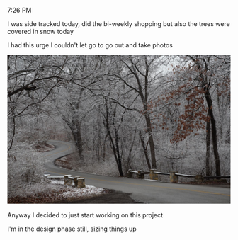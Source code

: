7:26 PM

I was side tracked today, did the bi-weekly shopping but also the trees were covered in snow today

I had this urge I couldn't let go to go out and take photos

<img src="./images/snow-trees.JPG" width="800"/>

Anyway I decided to just start working on this project

I'm in the design phase still, sizing things up
